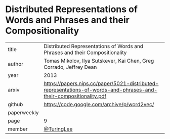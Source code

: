 # Distributed Representations of Words and Phrases and their Compositionality

|  |  |
| :--- | :--- |
| title |  Distributed Representations of Words and Phrases and their Compositionality |
| author | Tomas Mikolov, Ilya Sutskever, Kai Chen, Greg Corrado, Jeffrey Dean |
| year | 2013 |
| arxiv |   https://papers.nips.cc/paper/5021-distributed-representations-of-words-and-phrases-and-their-compositionality.pdf |
| github |  https://code.google.com/archive/p/word2vec/ |
| paperweekly |   |
| page | 9 |
| member | [@TuringLee](https://github.com/TuringLee) |
